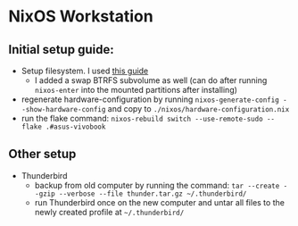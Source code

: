 # NixOS Workstation
## Initial setup guide:
- Setup filesystem. I used [this guide](https://nixos.wiki/wiki/Btrfs)
  - I added a swap BTRFS subvolume as well (can do after running `nixos-enter` into the mounted partitions after installing)
- regenerate hardware-configuration by running `nixos-generate-config --show-hardware-config` and copy to `./nixos/hardware-configuration.nix`
- run the flake command: `nixos-rebuild switch --use-remote-sudo --flake .#asus-vivobook`

## Other setup
- Thunderbird
  - backup from old computer by running the command: `tar --create --gzip --verbose --file thunder.tar.gz ~/.thunderbird/`
  - run Thunderbird once on the new computer and untar all files to the newly created profile at `~/.thunderbird/ `

